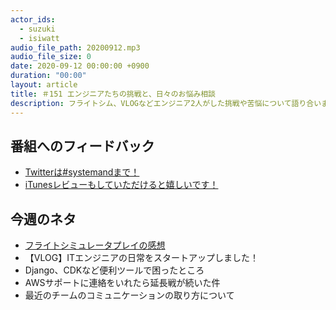 ```yaml
---
actor_ids:
  - suzuki
  - isiwatt
audio_file_path: 20200912.mp3
audio_file_size: 0
date: 2020-09-12 00:00:00 +0900
duration: "00:00"
layout: article
title: ＃151 エンジニアたちの挑戦と、日々のお悩み相談
description: フライトシム、VLOGなどエンジニア2人がした挑戦や苦悩について語り合いました
---
```

## 番組へのフィードバック
* [Twitterは#systemandまで！](https://twitter.com/search?q=%23systemand)
* [iTunesレビューもしていただけると嬉しいです！](https://itunes.apple.com/jp/podcast/systemand-online/id1205168408?mt=2)

## 今週のネタ
* [フライトシミュレータプレイの感想](https://www.youtube.com/watch?v=Irty1QOrvWY)
* 【VLOG】ITエンジニアの日常をスタートアップしました！
* Django、CDKなど便利ツールで困ったところ
* AWSサポートに連絡をいれたら延長戦が続いた件
* 最近のチームのコミュニケーションの取り方について
